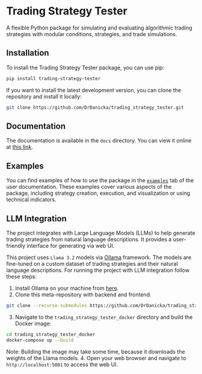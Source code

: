 # Trading Strategy Tester

A flexible Python package for simulating and evaluating algorithmic trading strategies with modular conditions, strategies, and trade simulations.

## Installation

To install the Trading Strategy Tester package, you can use pip:

```bash
pip install trading-strategy-tester
```

If you want to install the latest development version, you can clone the repository and install it locally:

```bash
git clone https://github.com/DrDanicka/trading_strategy_tester.git
```

## Documentation

The documentation is available in the `docs` directory. You can view it online at [this link](https://drdanicka.github.io/trading_strategy_tester/).

## Examples
You can find examples of how to use the package in the [`examples`](https://drdanicka.github.io/trading_strategy_tester/user/) tab of the user documentation. These examples cover various aspects of the package, including strategy creation, execution, and visualization or using technical indicators.

## LLM Integration

The project integrates with Large Language Models (LLMs) to help generate trading strategies from natural language descriptions. It provides a user-friendly interface for generating via web UI.

This project uses `Llama 3.2` models via [Ollama](https://ollama.com) framework. The models are fine-tuned on a custom dataset of trading strategies and their natural language descriptions. For running the project with LLM integration follow these steps:

1. Install Ollama on your machine from [here](https://ollama.com/download).
2. Clone this meta-repository with backend and frontend.
```bash
git clone --recurse-submodules https://github.com/DrDanicka/trading_strategy_tester_docker.git
```
3. Navigate to the `trading_strategy_tester_docker` directory and build the Docker image:
```bash
cd trading_strategy_tester_docker
docker-compose up --build 
```
Note: Building the image may take some time, because it downloads the weights of the Llama models.
4. Open your web browser and navigate to `http://localhost:5001` to access the web UI.